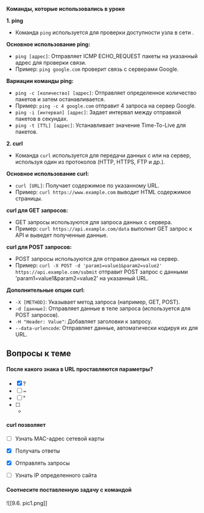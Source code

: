 
**Команды, которые использовались в уроке**

**1. ping**

- Команда `ping` используется для проверки доступности узла в сети .

**Основное использование ping:**

- `ping [адрес]`: Отправляет ICMP ECHO_REQUEST пакеты на указанный адрес для проверки связи.
- Пример: `ping google.com` проверит связь с серверами Google.

**Вариации команды ping:**

- `ping -c [количество] [адрес]`: Отправляет определенное количество пакетов и затем останавливается.
- Пример: `ping -c 4 google.com` отправит 4 запроса на сервер Google.
- `ping -i [интервал] [адрес]`: Задает интервал между отправкой пакетов в секундах.
- `ping -t [TTL] [адрес]`: Устанавливает значение Time-To-Live для пакетов.

**2. curl**

- Команда `curl` используется для передачи данных с или на сервер, используя один из протоколов (HTTP, HTTPS, FTP и др.).

**Основное использование curl:**

- `curl [URL]`: Получает содержимое по указанному URL.
- Пример: `curl https://www.example.com` выводит HTML содержимое страницы.

**curl для GET запросов:**

- GET запросы используются для запроса данных с сервера.
- Пример: `curl https://api.example.com/data` выполнит GET запрос к API и выведет полученные данные.

**curl для POST запросов:**

- POST запросы используются для отправки данных на сервер.
- Пример: `curl -X POST -d 'param1=value1&param2=value2' https://api.example.com/submit` отправит POST запрос с данными 'param1=value1&param2=value2' на указанный URL.

**Дополнительные опции curl:**

- `-X [METHOD]`: Указывает метод запроса (например, GET, POST).
- `-d [данные]`: Отправляет данные в теле запроса (используется для POST запросов).
- `-H "Header: Value"`: Добавляет заголовки к запросу.
- `--data-urlencode`: Отправляет данные, автоматически кодируя их для URL.





<a id='task1'></a>
## Вопросы к теме


#### После какого знака в URL проставляются параметры?


 -  [x] ?
 -  [ ] ~
 -  [ ] "
 -  [ ] *



#### curl позволяет


 -  [ ] Узнать MAC-адрес сетевой карты
 -  [x] Получать ответы
 -  [x] Отправлять запросы
 -  [ ] Узнать IP определенного сайта



#### Соотнесите поставленную задачу с командой


![[9.6. pic1.png]]
